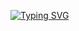 [![Typing SVG](https://readme-typing-svg.herokuapp.com?font=Fira+Code&size=15&pause=1000&color=F70000&width=435&lines=Vinicius+Fernandes+-+23+anos;Analise+e+Desenvolvimento+de+Sistemas+-+USF)](https://git.io/typing-svg)
